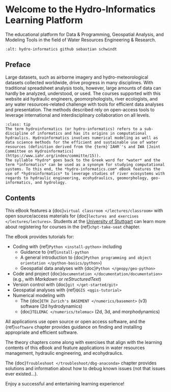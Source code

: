 # Welcome to the Hydro-Informatics Learning Platform


The educational platform for Data & Programming, Geospatial Analysis, and Modeling Tools in the field of Water Resources Engineering & Research.

```{image} img/icons/banner-logo.jpg
:alt: hydro-informatics github sebastian schwindt
```

## Preface

Large datasets, such as airborne imagery and hydro-meteorological datasets collected worldwide, drive progress in many disciplines. With traditional spreadsheet analysis tools, however, large amounts of data can hardly be analyzed, understood, or used. The courses supported with this website aid hydraulic engineers, geomorphologists, river ecologists, and any water resources-related challenge with tools for efficient data analyses and presentation. The methods described rely on open-access tools to leverage international and interdisciplinary collaboration on all levels.

```{admonition} What is hydro-informatics.com?
:class: tip
The term hydroinformatics (or hydro-informatics) refers to a sub-discipline of informatics and has its origins in computational hydraulics. Hydroinformatics involves numerical modeling as well as data science methods for the efficient and sustainable use of water resources (definition derived from the {term}`IAHR`'s and IWA [Joint Committee on Hydroinformatics](https://www.iahr.org/index/committe/15)).
The syllable *hydro* goes back to the Greek word for *water* and the term *informatics* can be used as a synonym for studying computational systems. To this end, the *hydro-informatics.com* eBook features the use of *hydroinformatics* to leverage studies of river ecosystems with regards to hydraulic engineering, ecohydraulics, geomorphology, geo-informatics, and hydrology.
```

## Contents

This eBook features a {doc}`virtual classroom </lectures/classroom>` with open source/access materials for {doc}`lectures and exercises </lectures/lectures>`. Students at the [University of Stuttgart](https://www.uni-stuttgart.de/) can learn more about registering for courses in the {ref}`chpt-take-seat` chapter.

The eBook provides tutorials for:

* Coding with {ref}`Python <install-python>` including
  * Guidance to {ref}`install-python`
  * A general introduction to {doc}`Python programming and object orientation </python-basics/python>`)
  * Geospatial data analyses with {doc}`Python </geopy/geo-python>`
* Code and project {doc}`documentation </documentation/documentation>` (e.g., with *Markdown* or *reStructuredText*)
* Version control with {doc}`git </get-started/git>`
* Geospatial analyses with {ref}`QGIS <qgis-tutorial>`
* Numerical modeling with
  * The {doc}`ETH Zurich's BASEMENT </numerics/basement>` (v3) software (2d hydrodynamics)
  * {doc}`TELEMAC </numerics/telemac>` (2d, 3d, and morphodynamics)

All applications use open source or open access software, and the {ref}`software` chapter provides guidance on finding and installing appropriate and efficient software.

The theory chapters come along with exercises that align with the learning contents of this eBook and feature applications in water resources management, hydraulic engineering, and ecohydraulics.

The {doc}`Troubleshoot </troubleshoot/dbg-anaconda>` chapter provides solutions and information about how to debug known issues (not that issues ever existed...).


Enjoy a successful and entertaining learning experience!
